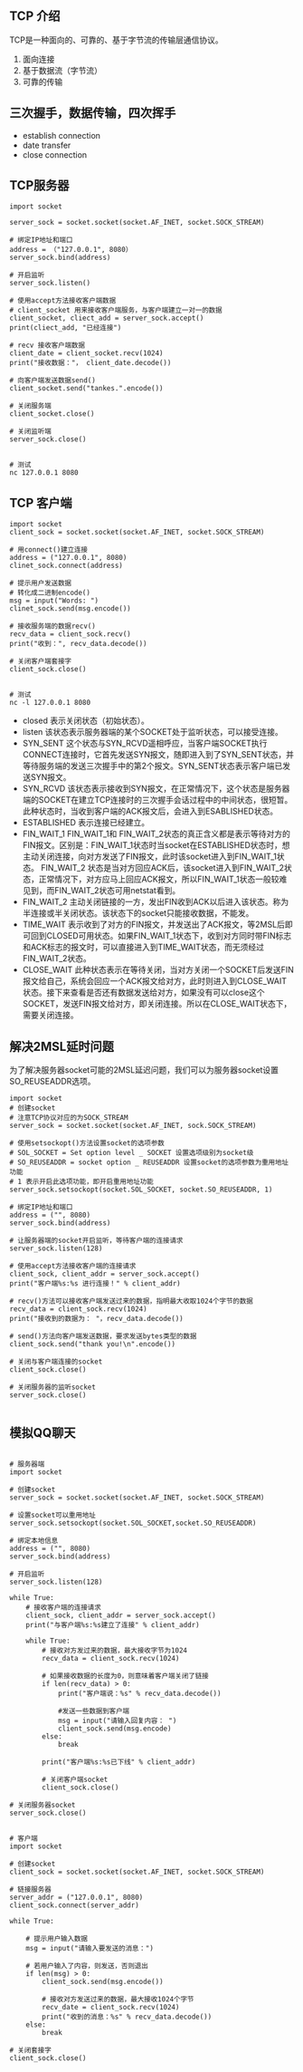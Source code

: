 ## TCP 介绍
TCP是一种面向的、可靠的、基于字节流的传输层通信协议。
1. 面向连接
2. 基于数据流（字节流）
3. 可靠的传输

## 三次握手，数据传输，四次挥手
- establish connection
- date transfer
- close connection

## TCP服务器
```
import socket

server_sock = socket.socket(socket.AF_INET, socket.SOCK_STREAM)

# 绑定IP地址和端口
address = （"127.0.0.1", 8080）
server_sock.bind(address)

# 开启监听
server_sock.listen()

# 使用accept方法接收客户端数据
# client_socket 用来接收客户端服务，与客户端建立一对一的数据
client_socket, cliect_add = server_sock.accept()
print(cliect_add, "已经连接")

# recv 接收客户端数据
client_date = client_socket.recv(1024)
print("接收数据："， client_date.decode())

# 向客户端发送数据send()
client_socket.send("tankes.".encode())

# 关闭服务端
client_socket.close()

# 关闭监听端
server_sock.close()


# 测试
nc 127.0.0.1 8080

```
## TCP 客户端

```
import socket
client_sock = socket.socket(socket.AF_INET, socket.SOCK_STREAM)

# 用connect()建立连接
address = ("127.0.0.1", 8080)
clinet_sock.connect(address)

# 提示用户发送数据  
# 转化成二进制encode()
msg = input("Words: ")
clinet_sock.send(msg.encode())

# 接收服务端的数据recv()
recv_data = client_sock.recv()
print("收到：", recv_data.decode())

# 关闭客户端套接字
client_sock.close()


# 测试
nc -l 127.0.0.1 8080

```

- closed  表示关闭状态（初始状态）。
- listen 该状态表示服务器端的某个SOCKET处于监听状态，可以接受连接。
- SYN_SENT 这个状态与SYN_RCVD遥相呼应，当客户端SOCKET执行CONNECT连接时，它首先发送SYN报文，随即进入到了SYN_SENT状态，并等待服务端的发送三次握手中的第2个报文。SYN_SENT状态表示客户端已发送SYN报文。
- SYN_RCVD 该状态表示接收到SYN报文，在正常情况下，这个状态是服务器端的SOCKET在建立TCP连接时的三次握手会话过程中的中间状态，很短暂。此种状态时，当收到客户端的ACK报文后，会进入到ESABLISHED状态。
- ESTABLISHED 表示连接已经建立。
- FIN_WAIT_1 FIN_WAIT_1和 FIN_WAIT_2状态的真正含义都是表示等待对方的FIN报文。区别是：FIN_WAIT_1状态时当socket在ESTABLISHED状态时，想主动关闭连接，向对方发送了FIN报文，此时该socket进入到FIN_WAIT_1状态。
FIN_WAIT_2 状态是当对方回应ACK后，该socket进入到FIN_WAIT_2状态，正常情况下，对方应马上回应ACK报文，所以FIN_WAIT_1状态一般较难见到，而FIN_WAIT_2状态可用netstat看到。
- FIN_WAIT_2 主动关闭链接的一方，发出FIN收到ACK以后进入该状态。称为半连接或半关闭状态。该状态下的socket只能接收数据，不能发。
- TIME_WAIT 表示收到了对方的FIN报文，并发送出了ACK报文，等2MSL后即可回到CLOSED可用状态。如果FIN_WAIT_1状态下，收到对方同时带FIN标志和ACK标志的报文时，可以直接进入到TIME_WAIT状态，而无须经过FIN_WAIT_2状态。
- CLOSE_WAIT 此种状态表示在等待关闭，当对方关闭一个SOCKET后发送FIN报文给自己，系统会回应一个ACK报文给对方，此时则进入到CLOSE_WAIT状态。接下来查看是否还有数据发送给对方，如果没有可以close这个SOCKET，发送FIN报文给对方，即关闭连接。所以在CLOSE_WAIT状态下，需要关闭连接。

## 解决2MSL延时问题
为了解决服务器socket可能的2MSL延迟问题，我们可以为服务器socket设置SO_REUSEADDR选项。
```
import socket
# 创建socket
# 注意TCP协议对应的为SOCK_STREAM
server_sock = socket.socket(socket.AF_INET, sock.SOCK_STREAM)

# 使用setsockopt()方法设置socket的选项参数
# SOL_SOCKET = Set option level _ SOCKET 设置选项级别为socket级
# SO_REUSEADDR = socket option _ REUSEADDR 设置socket的选项参数为重用地址功能
# 1 表示开启此选项功能，即开启重用地址功能
server_sock.setsockopt(socket.SOL_SOCKET, socket.SO_REUSEADDR, 1)

# 绑定IP地址和端口
address = ("", 8080)
server_sock.bind(address)

# 让服务器端的socket开启监听，等待客户端的连接请求
server_sock.listen(128)

# 使用accept方法接收客户端的连接请求
client_sock, client_addr = server_sock.accept()
print("客户端%s:%s 进行连接！" % client_addr)

# recv()方法可以接收客户端发送过来的数据，指明最大收取1024个字节的数据
recv_data = client_sock.recv(1024)
print("接收到的数据为： "，recv_data.decode())

# send()方法向客户端发送数据，要求发送bytes类型的数据
client_sock.send("thank you!\n".encode())

# 关闭与客户端连接的socket
client_sock.close()

# 关闭服务器的监听socket
server_sock.close()


```

## 模拟QQ聊天
```

# 服务器端
import socket

# 创建socket
server_sock = socket.socket(socket.AF_INET, socket.SOCK_STREAM)

# 设置socket可以重用地址
server_sock.setsockopt(socket.SOL_SOCKET,socket.SO_REUSEADDR)

# 绑定本地信息
address = ("", 8080)
server_sock.bind(address)

# 开启监听
server_sock.listen(128)

while True:
    # 接收客户端的连接请求
    client_sock, client_addr = server_sock.accept()
    print("与客户端%s:%s建立了连接" % client_addr)

    while True:
        # 接收对方发过来的数据，最大接收字节为1024
        recv_data = client_sock.recv(1024)

        # 如果接收数据的长度为0，则意味着客户端关闭了链接
        if len(recv_data) > 0:
            print("客户端说：%s" % recv_data.decode())

            #发送一些数据到客户端
            msg = input("请输入回复内容： ")
            client_sock.send(msg.encode)
        else:
            break

        print("客户端%s:%s已下线" % client_addr)

        # 关闭客户端socket
        client_sock.close()

# 关闭服务器socket
server_sock.close()


```

```
# 客户端
import socket

# 创建socket
client_sock = socket.socket(socket.AF_INET, socket.SOCK_STREAM)

# 链接服务器
server_addr = ("127.0.0.1", 8080)
client_sock.connect(server_addr)

while True:

    # 提示用户输入数据
    msg = input("请输入要发送的消息：")

    # 若用户输入了内容，则发送，否则退出
    if len(msg) > 0:
        client_sock.send(msg.encode())

        # 接收对方发送过来的数据，最大接收1024个字节
        recv_date = client_sock.recv(1024)
        print("收到的消息：%s" % recv_data.decode())
    else:
        break

# 关闭套接字
client_sock.close()

```
